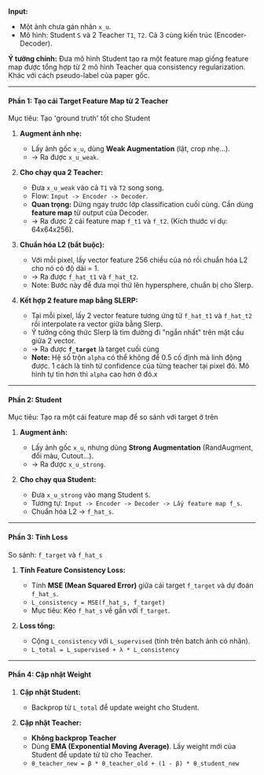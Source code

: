 **Input:**
*   Một ảnh chưa gán nhãn `x_u`.
*   Mô hình: Student `S` và 2 Teacher `T1`, `T2`. Cả 3 cùng kiến trúc (Encoder-Decoder).

**Ý tưởng chính:** Đưa mô hình Student tạo ra một feature map giống feature map được tổng hợp từ 2 mô hình Teacher qua consistency regularization. Khác với cách pseudo-label của paper gốc.

---

#### **Phần 1: Tạo cái Target Feature Map từ 2 Teacher**
Mục tiêu: Tạo 'ground truth' tốt cho Student

1.  **Augment ảnh nhẹ:**
    *   Lấy ảnh gốc `x_u`, dùng **Weak Augmentation** (lật, crop nhẹ...).
    *   -> Ra được `x_u_weak`.
    
2.  **Cho chạy qua 2 Teacher:**
    *   Đưa `x_u_weak` vào cả `T1` và `T2` song song.
    *   Flow: `Input -> Encoder -> Decoder`.
    *   **Quan trọng:** Dừng ngay trước lớp classification cuối cùng. Cần dùng **feature map** từ output của Decoder.
    *   -> Ra được 2 cái feature map `f_t1` và `f_t2`. (Kích thước ví dụ: 64x64x256).

3.  **Chuẩn hóa L2 (bắt buộc):**
    *   Với mỗi pixel, lấy vector feature 256 chiều của nó rồi chuẩn hóa L2 cho nó có độ dài = 1.
    *   -> Ra được `f_hat_t1` và `f_hat_t2`.
    *   Note: Bước này để đưa mọi thứ lên hypersphere, chuẩn bị cho Slerp.

4.  **Kết hợp 2 feature map bằng SLERP:**
    *   Tại mỗi pixel, lấy 2 vector feature tương ứng từ `f_hat_t1` và `f_hat_t2` rồi interpolate ra vector giữa bằng Slerp.
    *   Ý tưởng công thức Slerp là tìm đường đi "ngắn nhất" trên mặt cầu giữa 2 vector.
    *   -> Ra được **`f_target`** là target cuối cùng
    *   **Note:** Hệ số trộn `alpha` có thể không để 0.5 cố định mà linh động được. 1 cách là tính từ confidence của từng teacher tại pixel đó. Mô hình tự tin hơn thì `alpha` cao hơn ở đó.x   

---

#### **Phần 2: Student**
Mục tiêu: Tạo ra một cái feature map để so sánh với target ở trên

1.  **Augment ảnh:**
    *   Lấy ảnh gốc `x_u`, nhưng dùng **Strong Augmentation** (RandAugment, đổi màu, Cutout...).
    *   -> Ra được `x_u_strong`.

2.  **Cho chạy qua Student:**
    *   Đưa `x_u_strong` vào mạng Student `S`.
    *   Tương tự: `Input -> Encoder -> Decoder -> Lấy feature map f_s`.
    *   Chuẩn hóa L2 -> `f_hat_s`.

---

#### **Phần 3: Tính Loss**
So sánh: `f_target` và `f_hat_s`

1.  **Tính Feature Consistency Loss:**
    *   Tính **MSE (Mean Squared Error)** giữa cái target `f_target` và dự đoán `f_hat_s`.
    *   `L_consistency = MSE(f_hat_s, f_target)`
    *   Mục tiêu: Kéo `f_hat_s` về gần với `f_target`.

2.  **Loss tổng:**
    *   Cộng `L_consistency` với `L_supervised` (tính trên batch ảnh có nhãn).
    *   `L_total = L_supervised + λ * L_consistency`

---

#### **Phần 4: Cập nhật Weight**

1.  **Cập nhật Student:**
    *   Backprop từ `L_total` để update weight cho Student.

2.  **Cập nhật Teacher:**
    *   **Không backprop Teacher**
    *   Dùng **EMA (Exponential Moving Average)**. Lấy weight mới của Student để update từ từ cho Teacher.
    *   `θ_teacher_new = β * θ_teacher_old + (1 - β) * θ_student_new`
